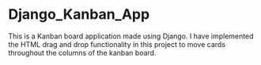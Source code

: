 # Django_Kanban_App
This is a Kanban board application made using Django. I have implemented the HTML drag and drop functionality in this project to move cards throughout the columns of the kanban board.

